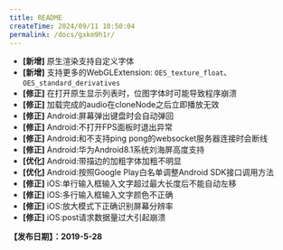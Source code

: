 ```yaml
---
title: README
createTime: 2024/09/11 10:50:04
permalink: /docs/gxkm9h1r/
---
```


- **[新增]** 原生渲染支持自定义字体
- **[新增]** 支持更多的WebGLExtension: `OES_texture_float`、`OES_standard_derivatives`
- **[修正]** 在打开原生显示列表时，位图字体时可能导致程序崩溃
- **[修正]** 加载完成的audio在cloneNode之后立即播放无效
- **[修正]** Android:屏幕弹出键盘时会自动弹回
- **[修正]** Android:不打开FPS面板时退出异常
- **[修正]** Android:和不支持ping pong的websocket服务器连接时会断线
- **[修正]** Android:华为Android8.1系统刘海屏高度支持
- **[优化]** Android:带描边的加粗字体加粗不明显
- **[优化]** Android:按照Google Play白名单调整Android SDK接口调用方法
- **[修正]** iOS:单行输入框输入文字超过最大长度后不能自动左移
- **[修正]** iOS:多行输入框输入文字颜色不正确
- **[修正]** iOS:放大模式下正确识别屏幕分辨率
- **[修正]** iOS:post请求数据量过大引起崩溃


**【发布日期】：2019-5-28**
